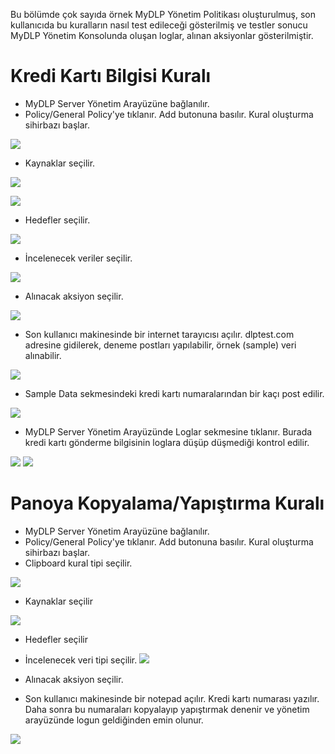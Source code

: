 Bu bölümde çok sayıda örnek MyDLP Yönetim Politikası oluşturulmuş, son kullanıcıda bu kuralların nasıl test edileceği gösterilmiş ve testler sonucu MyDLP Yönetim Konsolunda oluşan loglar, alınan aksiyonlar gösterilmiştir. 

# Kredi Kartı Bilgisi Kuralı 
* MyDLP Server Yönetim Arayüzüne bağlanılır. 
* Policy/General Policy'ye tıklanır. Add butonuna basılır. Kural oluşturma sihirbazı başlar.

![](https://cloud.githubusercontent.com/assets/20702065/17469558/0dbb1586-5d3d-11e6-8bbc-48f049844c6a.png)

* Kaynaklar seçilir.

![](https://cloud.githubusercontent.com/assets/20702065/17469559/0ff1fd74-5d3d-11e6-9bf8-40069b627b72.png)

![](https://cloud.githubusercontent.com/assets/20702065/17469562/14c72c16-5d3d-11e6-8198-13bdfbada734.png)

* Hedefler seçilir.

![](https://cloud.githubusercontent.com/assets/20702065/17469563/175a59ee-5d3d-11e6-8659-f9d7d97c0269.png)

* İncelenecek veriler seçilir.

![](https://cloud.githubusercontent.com/assets/20702065/17469564/19d22382-5d3d-11e6-9890-3cf46e6ddba4.png)

* Alınacak aksiyon seçilir.

![](https://cloud.githubusercontent.com/assets/20702065/17469566/1c4f506c-5d3d-11e6-84aa-5d0840ae24a2.png)

* Son kullanıcı makinesinde bir internet tarayıcısı açılır. dlptest.com adresine gidilerek, deneme postları yapılabilir, örnek (sample) veri alınabilir. 

![](https://cloud.githubusercontent.com/assets/20702065/17470895/b8089490-5d48-11e6-99fb-c900b6e7de36.png)

* Sample Data sekmesindeki kredi kartı numaralarından bir kaçı post edilir.

![](https://cloud.githubusercontent.com/assets/20702065/17470896/b9d62b66-5d48-11e6-89d3-7ea91a8ff38b.png)

* MyDLP Server Yönetim Arayüzünde Loglar sekmesine tıklanır. Burada kredi kartı gönderme bilgisinin loglara düşüp düşmediği kontrol edilir. 

![](https://cloud.githubusercontent.com/assets/20702065/17470901/bed4f340-5d48-11e6-93c9-613fd9adfd9d.png)
![](https://cloud.githubusercontent.com/assets/20702065/17470904/c0733202-5d48-11e6-9747-d881ab26228f.png)

# Panoya Kopyalama/Yapıştırma Kuralı 

* MyDLP Server Yönetim Arayüzüne bağlanılır. 
* Policy/General Policy'ye tıklanır. Add butonuna basılır. Kural oluşturma sihirbazı başlar.
* Clipboard kural tipi seçilir. 

![](https://cloud.githubusercontent.com/assets/20702065/17469581/2d5683a8-5d3d-11e6-9440-2234ab4aa101.png)

* Kaynaklar seçilir

![](https://cloud.githubusercontent.com/assets/20702065/17469583/2f21051e-5d3d-11e6-9068-1255f802f73d.png)

* Hedefler seçilir

* İncelenecek veri tipi seçilir.
![](https://cloud.githubusercontent.com/assets/20702065/17469564/19d22382-5d3d-11e6-9890-3cf46e6ddba4.png)

* Alınacak aksiyon seçilir. 
* Son kullanıcı makinesinde bir notepad açılır. Kredi kartı numarası yazılır. Daha sonra bu numaraları kopyalayıp yapıştırmak denenir ve yönetim arayüzünde logun geldiğinden emin olunur.

![](https://cloud.githubusercontent.com/assets/20702065/17470909/c629b612-5d48-11e6-83a5-4c0c4e3dc85d.png)

